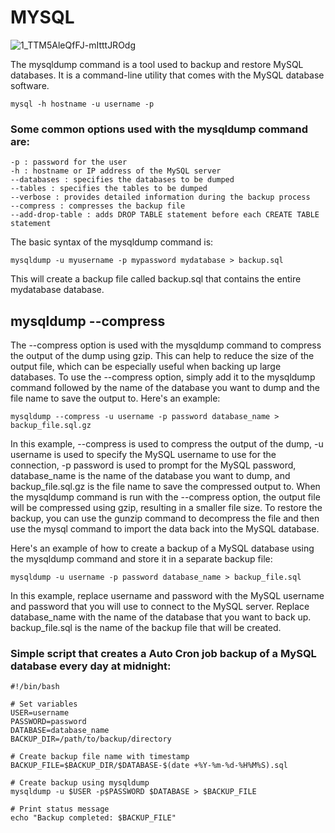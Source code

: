 # MYSQL 
![1_TTM5AleQfFJ-mItttJROdg](https://user-images.githubusercontent.com/125953981/234188905-c0588905-75ad-49ab-bf0d-3c48f629d5de.jpg)

The mysqldump command is a tool used to backup and restore MySQL databases. It is a command-line utility that comes with the MySQL database software.

``` mysql -h hostname -u username -p ```

### Some common options used with the mysqldump command are:
```-u : username to connect to the MySQL server
-p : password for the user
-h : hostname or IP address of the MySQL server
--databases : specifies the databases to be dumped
--tables : specifies the tables to be dumped
--verbose : provides detailed information during the backup process
--compress : compresses the backup file
--add-drop-table : adds DROP TABLE statement before each CREATE TABLE statement
```
The basic syntax of the mysqldump command is:

```mysqldump -u myusername -p mypassword mydatabase > backup.sql```

This will create a backup file called backup.sql that contains the entire mydatabase database.

## mysqldump --compress

The --compress option is used with the mysqldump command to compress the output of the dump using gzip. This can help to reduce the size of the output file, which can be especially useful when backing up large databases.
To use the --compress option, simply add it to the mysqldump command followed by the name of the database you want to dump and the file name to save the output to. Here's an example:

``` mysqldump --compress -u username -p password database_name > backup_file.sql.gz ```

In this example, 
--compress is used to compress the output of the dump,
-u username is used to specify the MySQL username to use for the connection, 
-p password is used to prompt for the MySQL password, 
database_name is the name of the database you want to dump, and backup_file.sql.gz is the file name to save the compressed output to.
When the mysqldump command is run with the
--compress option, the output file will be compressed using gzip, resulting in a smaller file size. To restore the backup, you can use the gunzip command to decompress the file and then use the mysql command to import the data back into the MySQL database.

Here's an example of how to create a backup of a MySQL database using the mysqldump command and store it in a separate backup file:

``` mysqldump -u username -p password database_name > backup_file.sql ```

In this example, replace username and password with the MySQL username and password that you will use to connect to the MySQL server.
Replace database_name with the name of the database that you want to back up. backup_file.sql is the name of the backup file that will be created.

### Simple script that creates a Auto Cron job backup of a MySQL database every day at midnight:
```
#!/bin/bash

# Set variables
USER=username
PASSWORD=password
DATABASE=database_name
BACKUP_DIR=/path/to/backup/directory

# Create backup file name with timestamp
BACKUP_FILE=$BACKUP_DIR/$DATABASE-$(date +%Y-%m-%d-%H%M%S).sql

# Create backup using mysqldump
mysqldump -u $USER -p$PASSWORD $DATABASE > $BACKUP_FILE

# Print status message
echo "Backup completed: $BACKUP_FILE"
```
